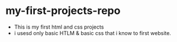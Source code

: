 # my-first-projects-repo
* This is my first html and css projects 
* i usesd only basic HTLM & basic css that i know to first website.
